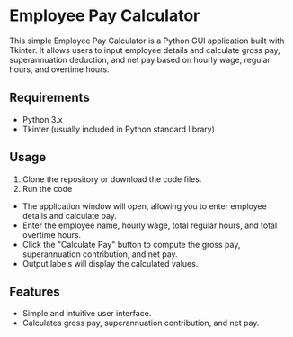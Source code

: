# Employee Pay Calculator

This simple Employee Pay Calculator is a Python GUI application built with Tkinter. It allows users to input employee details and calculate gross pay, superannuation deduction, and net pay based on hourly wage, regular hours, and overtime hours.

## Requirements

- Python 3.x
- Tkinter (usually included in Python standard library)

## Usage

1. Clone the repository or download the code files.
2. Run the code
- The application window will open, allowing you to enter employee details and calculate pay.
- Enter the employee name, hourly wage, total regular hours, and total overtime hours.
- Click the "Calculate Pay" button to compute the gross pay, superannuation contribution, and net pay.
- Output labels will display the calculated values.

## Features
- Simple and intuitive user interface.
- Calculates gross pay, superannuation contribution, and net pay.

